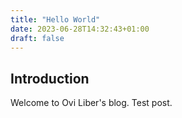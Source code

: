 ```yaml
---
title: "Hello World"
date: 2023-06-28T14:32:43+01:00
draft: false
---
```


## Introduction

Welcome to Ovi Liber's blog. Test post.

